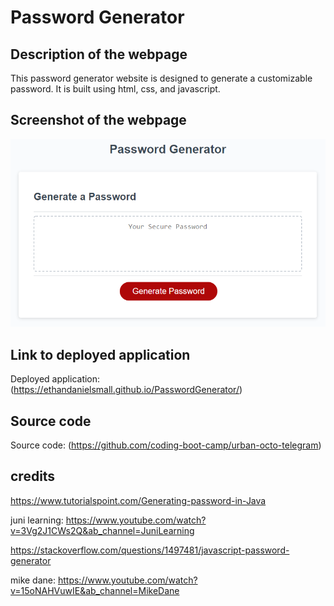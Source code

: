 # Password Generator

## Description of the webpage

This password generator website is designed to generate a customizable password. It is built using html, css, and javascript.

## Screenshot of the webpage

![screenshot of the webpage](https://github.com/ethandanielsmall/PasswordGenerator/blob/main/Assets/03-javascript-homework-demo.png?raw=true)

## Link to deployed application

Deployed application: (https://ethandanielsmall.github.io/PasswordGenerator/)

## Source code

Source code: (https://github.com/coding-boot-camp/urban-octo-telegram)

## credits
https://www.tutorialspoint.com/Generating-password-in-Java

juni learning: https://www.youtube.com/watch?v=3Vg2J1CWs2Q&ab_channel=JuniLearning

https://stackoverflow.com/questions/1497481/javascript-password-generator

mike dane: https://www.youtube.com/watch?v=15oNAHVuwIE&ab_channel=MikeDane
